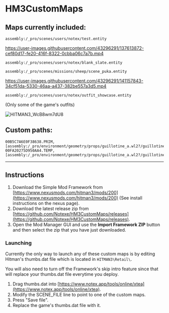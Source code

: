 # HM3CustomMaps

## Maps currently included:

`assembly:/_pro/scenes/users/notex/test.entity`

https://user-images.githubusercontent.com/43296291/137613872-cef80d17-fe20-416f-8322-0cbba06c7a7b.mp4

`assembly:/_pro/scenes/users/notex/blank_slate.entity`

`assembly:/_pro/scenes/missions/sheep/scene_puka.entity`

https://user-images.githubusercontent.com/43296291/141157843-34cf51da-5330-46aa-a437-382be557a3d5.mp4

`assembly:/_pro/scenes/users/notex/outfit_showcase.entity`

(Only some of the game's outfits)

![HITMAN3_WcB8wm7dU8](https://user-images.githubusercontent.com/43296291/141782804-c58f4297-a31e-47b9-a6f3-9b51da46a77f.png)

## Custom paths:
```
00B5C7A6E0F38638.PRIM,[assembly:/_pro/environment/geometry/props/guillotine_a.wl2?/guillotine_a.prim].pc_prim
00FA20275D950AA4.TEMP,[assembly:/_pro/environment/geometry/props/guillotine_a.wl2?/guillotine_a.prim].pc_entitytype
```

---
## Instructions
1. Download the Simple Mod Framework from [https://www.nexusmods.com/hitman3/mods/200](https://www.nexusmods.com/hitman3/mods/200) (See install instructions on the nexus page).
2. Download the latest release zip from [https://github.com/Notexe/HM3CustomMaps/releases](https://github.com/Notexe/HM3CustomMaps/releases).
3. Open the Mod Manager GUI and use the **Import Framework ZIP** button and then select the zip that you have just downloaded.

### Launching
Currently the only way to launch any of these custom maps is by editing Hitman's thumbs.dat file which is located in `HITMAN3\Retail\`.

You will also need to turn off the Framework's skip intro feature since that will replace your thumbs.dat file everytime you deploy.

1. Drag thumbs.dat into [https://www.notex.app/tools/online/xtea](https://www.notex.app/tools/online/xtea).
2. Modify the SCENE_FILE line to point to one of the custom maps.
3. Press "Save file".
4. Replace the game's thumbs.dat file with it.
